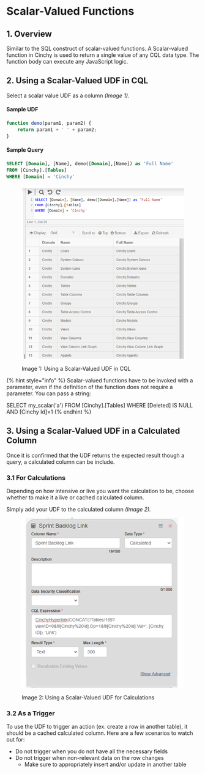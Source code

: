 # Scalar-Valued Functions

## 1. Overview

Similar to the SQL construct of scalar-valued functions. A Scalar-valued function in Cinchy is used to return a single value of any CQL data type. The function body can execute any JavaScript logic.

## 2. Using a Scalar-Valued UDF in CQL

Select a scalar value UDF as a column _(Image 1)._

#### Sample UDF

```javascript
function demo(param1, param2) { 
    return param1 + ' ' + param2;
}
```

#### Sample Query

```sql
SELECT [Domain], [Name], demo([Domain],[Name]) as 'Full Name'
FROM [Cinchy].[Tables]
WHERE [Domain] = 'Cinchy'
```

<figure><img src="../../../../.gitbook/assets/image (42).png" alt=""><figcaption><p>Image 1: Using a Scalar-Valued UDF in CQL</p></figcaption></figure>

{% hint style="info" %}
Scalar-valued functions have to be invoked with a parameter, even if the definition of the function does not require a parameter. You can pass a string:

SELECT my\_scalar('a') FROM \[Cinchy].\[Tables] WHERE \[Deleted] IS NULL AND \[Cinchy Id]=1
{% endhint %}

## 3. Using a Scalar-Valued UDF in a Calculated Column

Once it is confirmed that the UDF returns the expected result though a query, a calculated column can be include. &#x20;

### 3.1 For Calculations

Depending on how intensive or live you want the calculation to be, choose whether to make it a live or cached calculated column.

Simply add your UDF to the calculated column _(Image 2)._

<figure><img src="../../../../.gitbook/assets/image (471).png" alt=""><figcaption><p>Image 2: Using a Scalar-Valued UDF for Calculations</p></figcaption></figure>

### 3.2 As a Trigger

To use the UDF to trigger an action (ex. create a row in another table), it should be a cached calculated column. Here are a few scenarios to watch out for:

* Do not trigger when you do not have all the necessary fields
* Do not trigger when non-relevant data on the row changes
  * Make sure to appropriately insert and/or update in another table
